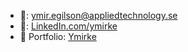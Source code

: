 * <span title="Email">📧</span>: [ymir.egilson@appliedtechnology.se](mailto:ymir.egilson@appliedtechnology.se)
* <span title="LinkedIn">🤵</span>: [LinkedIn.com/ymirke](https://www.linkedin.com/in/ymirke/)
* <span title="Portfolio">🌅</span> Portfolio: [Ymirke](https://ymirke.netlify.app/)
